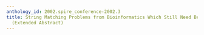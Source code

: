```yaml
---
anthology_id: 2002.spire_conference-2002.3
title: String Matching Problems from Bioinformatics Which Still Need Better Solutions
  (Extended Abstract)
---
```

